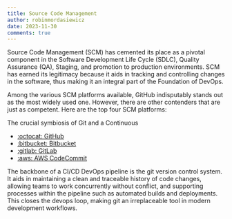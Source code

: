 ```yaml
---
title: Source Code Management
author: robinmordasiewicz
date: 2023-11-30
comments: true
---
```


Source Code Management (SCM) has cemented its place as a pivotal component in the Software Development Life Cycle (SDLC), Quality Assurance (QA), Staging, and promotion to production environments. SCM has earned its legitimacy because it aids in tracking and controlling changes in the software, thus making it an integral part of the Foundation of DevOps.

<!-- more -->

Among the various SCM platforms available, GitHub indisputably stands out as the most widely used one. However, there are other contenders that are just as competent. Here are the top four SCM platforms:

The crucial symbiosis of Git and a Continuous
- [:octocat: GitHub](https://github.com/)
- [:bitbucket: Bitbucket](https://bitbucket.org/)
- [:gitlab: GitLab](https://about.gitlab.com/)
- [:aws: AWS CodeCommit](https://aws.amazon.com/codecommit/)

The backbone of a CI/CD DevOps pipeline is the git version control system. It aids in maintaining a clean and traceable history of code changes, allowing teams to work concurrently without conflict, and supporting processes within the pipeline such as automated builds and deployments. This closes the devops loop, making git an irreplaceable tool in modern development workflows.